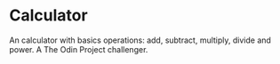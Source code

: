 # Calculator
An calculator with basics operations: add, subtract, multiply, divide and power. 
A The Odin Project challenger.